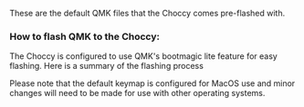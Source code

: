 These are the default QMK files that the Choccy comes pre-flashed with. 

### How to flash QMK to the Choccy:

The Choccy is configured to use QMK's bootmagic lite feature for easy flashing. Here is a summary of the flashing process

Please note that the default keymap is configured for MacOS use and minor changes will need to be made for use with other operating systems.
